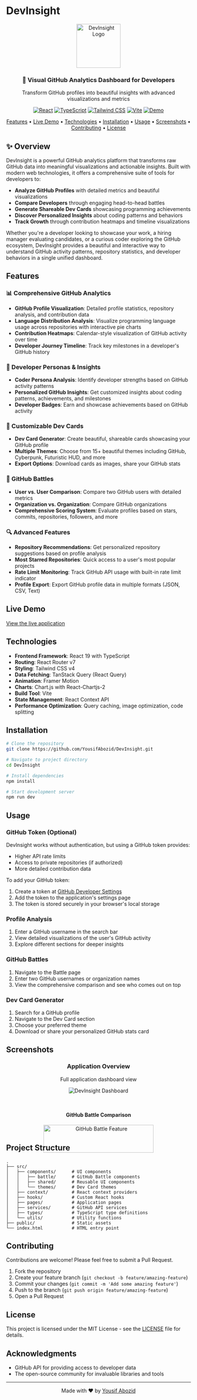 # DevInsight

<div align="center">
  <img src="/public/favicon.svg" alt="DevInsight Logo" width="120" />
  <h3>🚀 Visual GitHub Analytics Dashboard for Developers</h3>
  <p>Transform GitHub profiles into beautiful insights with advanced visualizations and metrics</p>
  
  [![React](https://img.shields.io/badge/React_19-61DAFB?style=for-the-badge&logo=react&logoColor=black)](https://reactjs.org/)
  [![TypeScript](https://img.shields.io/badge/TypeScript-3178C6?style=for-the-badge&logo=typescript&logoColor=white)](https://www.typescriptlang.org/)
  [![Tailwind CSS](https://img.shields.io/badge/Tailwind_CSS_4-06B6D4?style=for-the-badge&logo=tailwind-css&logoColor=white)](https://tailwindcss.com/)
  [![Vite](https://img.shields.io/badge/Vite-646CFF?style=for-the-badge&logo=vite&logoColor=white)](https://vitejs.dev/)
  [![Demo](https://img.shields.io/badge/Live_Demo-00C7B7?style=for-the-badge&logo=vercel&logoColor=white)](https://github-dev-insight.vercel.app/)

  <p>
    <a href="#features">Features</a> •
    <a href="#live-demo">Live Demo</a> •
    <a href="#technologies">Technologies</a> •
    <a href="#installation">Installation</a> •
    <a href="#usage">Usage</a> •
    <a href="#screenshots">Screenshots</a> •
    <a href="#contributing">Contributing</a> •
    <a href="#license">License</a>
  </p>
</div>

## ✨ Overview

DevInsight is a powerful GitHub analytics platform that transforms raw GitHub data into meaningful visualizations and actionable insights. Built with modern web technologies, it offers a comprehensive suite of tools for developers to:

- **Analyze GitHub Profiles** with detailed metrics and beautiful visualizations
- **Compare Developers** through engaging head-to-head battles
- **Generate Shareable Dev Cards** showcasing programming achievements
- **Discover Personalized Insights** about coding patterns and behaviors
- **Track Growth** through contribution heatmaps and timeline visualizations

Whether you're a developer looking to showcase your work, a hiring manager evaluating candidates, or a curious coder exploring the GitHub ecosystem, DevInsight provides a beautiful and interactive way to understand GitHub activity patterns, repository statistics, and developer behaviors in a single unified dashboard.

## Features

### 📊 Comprehensive GitHub Analytics

- **GitHub Profile Visualization**: Detailed profile statistics, repository analysis, and contribution data
- **Language Distribution Analysis**: Visualize programming language usage across repositories with interactive pie charts
- **Contribution Heatmaps**: Calendar-style visualization of GitHub activity over time
- **Developer Journey Timeline**: Track key milestones in a developer's GitHub history

### 🌟 Developer Personas & Insights

- **Coder Persona Analysis**: Identify developer strengths based on GitHub activity patterns
- **Personalized GitHub Insights**: Get customized insights about coding patterns, achievements, and milestones
- **Developer Badges**: Earn and showcase achievements based on GitHub activity

### 🎨 Customizable Dev Cards

- **Dev Card Generator**: Create beautiful, shareable cards showcasing your GitHub profile
- **Multiple Themes**: Choose from 15+ beautiful themes including GitHub, Cyberpunk, Futuristic HUD, and more
- **Export Options**: Download cards as images, share your GitHub stats

### 🥊 GitHub Battles

- **User vs. User Comparison**: Compare two GitHub users with detailed metrics
- **Organization vs. Organization**: Compare GitHub organizations
- **Comprehensive Scoring System**: Evaluate profiles based on stars, commits, repositories, followers, and more

### 🔍 Advanced Features

- **Repository Recommendations**: Get personalized repository suggestions based on profile analysis
- **Most Starred Repositories**: Quick access to a user's most popular projects
- **Rate Limit Monitoring**: Track GitHub API usage with built-in rate limit indicator
- **Profile Export**: Export GitHub profile data in multiple formats (JSON, CSV, Text)

## Live Demo

[View the live application](https://github-dev-insight.vercel.app/)

## Technologies

- **Frontend Framework**: React 19 with TypeScript
- **Routing**: React Router v7
- **Styling**: Tailwind CSS v4
- **Data Fetching**: TanStack Query (React Query)
- **Animation**: Framer Motion
- **Charts**: Chart.js with React-Chartjs-2
- **Build Tool**: Vite
- **State Management**: React Context API
- **Performance Optimization**: Query caching, image optimization, code splitting

## Installation

```bash
# Clone the repository
git clone https://github.com/YousifAbozid/DevInsight.git

# Navigate to project directory
cd DevInsight

# Install dependencies
npm install

# Start development server
npm run dev
```

## Usage

### GitHub Token (Optional)

DevInsight works without authentication, but using a GitHub token provides:

- Higher API rate limits
- Access to private repositories (if authorized)
- More detailed contribution data

To add your GitHub token:

1. Create a token at [GitHub Developer Settings](https://github.com/settings/tokens)
2. Add the token to the application's settings page
3. The token is stored securely in your browser's local storage

### Profile Analysis

1. Enter a GitHub username in the search bar
2. View detailed visualizations of the user's GitHub activity
3. Explore different sections for deeper insights

### GitHub Battles

1. Navigate to the Battle page
2. Enter two GitHub usernames or organization names
3. View the comprehensive comparison and see who comes out on top

### Dev Card Generator

1. Search for a GitHub profile
2. Navigate to the Dev Card section
3. Choose your preferred theme
4. Download or share your personalized GitHub stats card

## Screenshots

<div align="center">
  <h3>Application Overview</h3>
  <p>Full application dashboard view</p>
  <img src="public/1.png" alt="DevInsight Dashboard" style="max-height: 600px; width: auto; margin: 0 auto;" />
</div>

<div align="center" style="margin-top: 30px; display: flex; flex-wrap: wrap; justify-content: center; gap: 20px;">
  <div style="flex: 1; min-width: 300px; max-width: 45%;">
    <h4>GitHub Battle Comparison</h4>
    <img src="public/5.png" alt="GitHub Battle Feature" width="100%" />
  </div>
  <!-- <div style="flex: 1; min-width: 300px; max-width: 45%;">
    <h4>Dev Card Themes</h4>
    <img src="public/dev-card-themes.png" alt="Dev Card Theme Selector" width="100%" />
  </div> -->
</div>

## Project Structure

```
.
├── src/
│   ├── components/      # UI components
│   │   ├── battle/      # GitHub Battle components
│   │   ├── shared/      # Reusable UI components
│   │   └── themes/      # Dev Card themes
│   ├── context/         # React context providers
│   ├── hooks/           # Custom React hooks
│   ├── pages/           # Application pages
│   ├── services/        # GitHub API services
│   ├── types/           # TypeScript type definitions
│   └── utils/           # Utility functions
├── public/              # Static assets
└── index.html           # HTML entry point
```

## Contributing

Contributions are welcome! Please feel free to submit a Pull Request.

1. Fork the repository
2. Create your feature branch (`git checkout -b feature/amazing-feature`)
3. Commit your changes (`git commit -m 'Add some amazing feature'`)
4. Push to the branch (`git push origin feature/amazing-feature`)
5. Open a Pull Request

## License

This project is licensed under the MIT License - see the [LICENSE](LICENSE) file for details.

## Acknowledgments

- GitHub API for providing access to developer data
- The open-source community for invaluable libraries and tools

---

<div align="center">
  <p>Made with ❤️ by <a href="https://github.com/YousifAbozid">Yousif Abozid</a></p>
</div>
